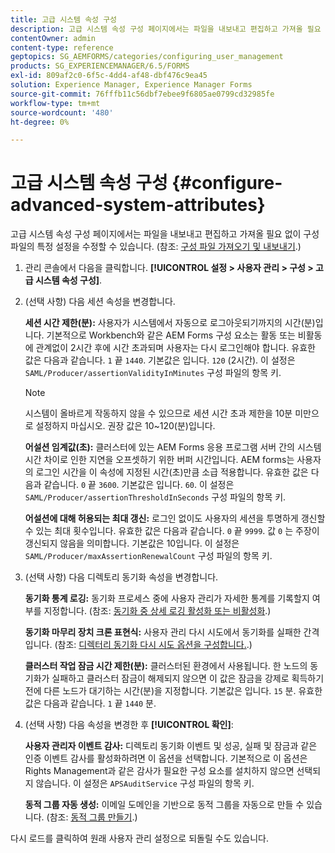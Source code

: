 ```yaml
---
title: 고급 시스템 속성 구성
description: 고급 시스템 속성 구성 페이지에서는 파일을 내보내고 편집하고 가져올 필요 없이 구성 파일의 특정 설정을 수정할 수 있습니다.
contentOwner: admin
content-type: reference
geptopics: SG_AEMFORMS/categories/configuring_user_management
products: SG_EXPERIENCEMANAGER/6.5/FORMS
exl-id: 809af2c0-6f5c-4dd4-af48-dbf476c9ea45
solution: Experience Manager, Experience Manager Forms
source-git-commit: 76fffb11c56dbf7ebee9f6805ae0799cd32985fe
workflow-type: tm+mt
source-wordcount: '480'
ht-degree: 0%

---
```


# 고급 시스템 속성 구성 {#configure-advanced-system-attributes}

고급 시스템 속성 구성 페이지에서는 파일을 내보내고 편집하고 가져올 필요 없이 구성 파일의 특정 설정을 수정할 수 있습니다. (참조: [구성 파일 가져오기 및 내보내기](/help/forms/using/admin-help/importing-exporting-configuration-file.md#importing-and-exporting-the-configuration-file).)

1. 관리 콘솔에서 다음을 클릭합니다. **[!UICONTROL 설정 > 사용자 관리 > 구성 > 고급 시스템 속성 구성]**.
1. (선택 사항) 다음 세션 속성을 변경합니다.

   **세션 시간 제한(분):** 사용자가 시스템에서 자동으로 로그아웃되기까지의 시간(분)입니다. 기본적으로 Workbench와 같은 AEM Forms 구성 요소는 활동 또는 비활동에 관계없이 2시간 후에 시간 초과되며 사용자는 다시 로그인해야 합니다. 유효한 값은 다음과 같습니다. `1` 끝 `1440`. 기본값은 입니다. `120` (2시간). 이 설정은 `SAML/Producer/assertionValidityInMinutes` 구성 파일의 항목 키.

   >[!NOTE]
   >
   >시스템이 올바르게 작동하지 않을 수 있으므로 세션 시간 초과 제한을 10분 미만으로 설정하지 마십시오. 권장 값은 10~120(분)입니다.

   **어설션 임계값(초):** 클러스터에 있는 AEM Forms 응용 프로그램 서버 간의 시스템 시간 차이로 인한 지연을 오프셋하기 위한 버퍼 시간입니다. AEM forms는 사용자의 로그인 시간을 이 속성에 지정된 시간(초)만큼 소급 적용합니다. 유효한 값은 다음과 같습니다. `0` 끝 `3600`. 기본값은 입니다. `60`. 이 설정은 `SAML/Producer/assertionThresholdInSeconds` 구성 파일의 항목 키.

   **어설션에 대해 허용되는 최대 갱신:** 로그인 없이도 사용자의 세션을 투명하게 갱신할 수 있는 최대 횟수입니다. 유효한 값은 다음과 같습니다. `0` 끝 `9999`. 값 `0` 는 주장이 갱신되지 않음을 의미합니다. 기본값은 10입니다. 이 설정은 `SAML/Producer/maxAssertionRenewalCount` 구성 파일의 항목 키.

1. (선택 사항) 다음 디렉토리 동기화 속성을 변경합니다.

   **동기화 통계 로깅:** 동기화 프로세스 중에 사용자 관리가 자세한 통계를 기록할지 여부를 지정합니다. (참조: [동기화 중 상세 로깅 활성화 또는 비활성화](/help/forms/using/admin-help/synchronizing-directories.md#enable-or-disable-detailed-logging-during-synchronization).)

   **동기화 마무리 장치 크론 표현식:** 사용자 관리 다시 시도에서 동기화를 실패한 간격입니다. (참조: [디렉터리 동기화 다시 시도 옵션을 구성합니다.](/help/forms/using/admin-help/synchronizing-directories.md#configure-the-directory-synchronization-retry-option).)

   **클러스터 작업 잠금 시간 제한(분):** 클러스터된 환경에서 사용됩니다. 한 노드의 동기화가 실패하고 클러스터 잠금이 해제되지 않으면 이 값은 잠금을 강제로 획득하기 전에 다른 노드가 대기하는 시간(분)을 지정합니다. 기본값은 입니다. `15` 분. 유효한 값은 다음과 같습니다. `1` 끝 `1440` 분.

1. (선택 사항) 다음 속성을 변경한 후 **[!UICONTROL 확인]**:

   **사용자 관리자 이벤트 감사:** 디렉토리 동기화 이벤트 및 성공, 실패 및 잠금과 같은 인증 이벤트 감사를 활성화하려면 이 옵션을 선택합니다. 기본적으로 이 옵션은 Rights Management과 같은 감사가 필요한 구성 요소를 설치하지 않으면 선택되지 않습니다. 이 설정은 `APSAuditService` 구성 파일의 항목 키.

   **동적 그룹 자동 생성:** 이메일 도메인을 기반으로 동적 그룹을 자동으로 만들 수 있습니다. (참조: [동적 그룹 만들기](/help/forms/using/admin-help/creating-configuring-groups.md#create-a-dynamic-group).)

다시 로드를 클릭하여 원래 사용자 관리 설정으로 되돌릴 수도 있습니다.
